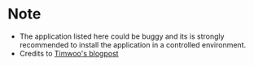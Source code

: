 # Note
- The application listed here could be buggy and its is strongly recommended to install the application in a controlled environment. 
- Credits to [Timwoo's blogpost](https://www.instructables.com/ESP32-BLE-Android-App-Arduino-IDE-AWESOME/)

